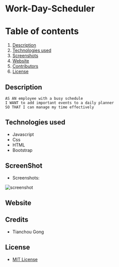 # Work-Day-Scheduler

# Table of contents
1. [Description](#description)
2. [Technologies used](#tech-used)
3. [Screenshots](#screenshots)
4. [Website](#website)
5. [Contributors](#contributors)
6. [License](#license)

## Description
```
AS AN employee with a busy schedule
I WANT to add important events to a daily planner
SO THAT I can manage my time effectively
```

## Technologies used
* Javascript
* Css
* HTML
* Bootstrap

## ScreenShot
* Screenshots:

![screenshot](./assets/image/screenshot.PNG)

## Website



## Credits

* Tianchou Gong

## License
* [MIT License](https://choosealicense.com/licenses/mit/)